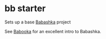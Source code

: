 # bb starter
Sets up a base [Babashka](https://github.com/babashka/babashka) project

See [Babooka](https://github.com/braveclojure/babooka) for an excellent intro to Babashka.

